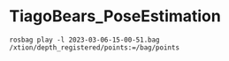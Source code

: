 # TiagoBears_PoseEstimation

```
rosbag play -l 2023-03-06-15-00-51.bag /xtion/depth_registered/points:=/bag/points
```